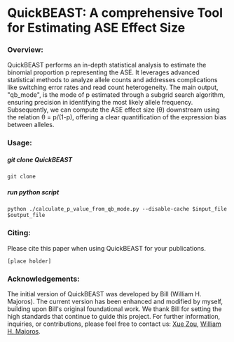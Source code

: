# QuickBEAST: A comprehensive Tool for Estimating ASE Effect Size

### Overview:
QuickBEAST performs an in-depth statistical analysis to estimate the binomial proportion p representing the ASE. It leverages advanced statistical methods to analyze allele counts and addresses complications like switching error rates and read count heterogeneity. The main output, "qb_mode", is the mode of p estimated through a subgrid search algorithm, ensuring precision in identifying the most likely allele frequency. Subsequently, we can compute the ASE effect size (θ) downstream using the relation θ = p/(1-p), offering a clear quantification of the expression bias between alleles.

### Usage:
##### git clone QuickBEAST
```
git clone 
```
##### run python script 
```
python ./calculate_p_value_from_qb_mode.py --disable-cache $input_file $output_file
```

### Citing:
Please cite this paper when using QuickBEAST for your publications.
```
[place holder]
```

### Acknowledgements:
The initial version of QuickBEAST was developed by Bill (William H. Majoros). The current version has been enhanced and modified by myself, building upon Bill's original foundational work. We thank Bill for setting the high standards that continue to guide this project. For further information, inquiries, or contributions, please feel free to contact us: [Xue Zou](mailto:xz195@duke.edu), [William H. Majoros](mailto:bmajoros@alumni.duke.edu).
